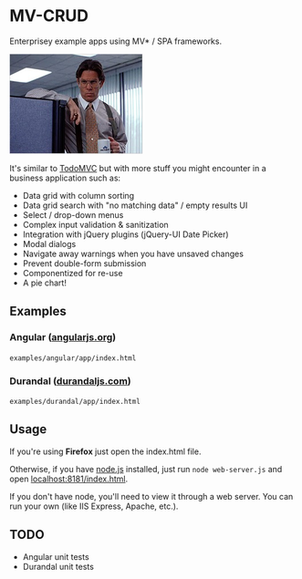 # MV-CRUD
Enterprisey example apps using MV* / SPA frameworks.

![lumberg](lumberg.jpg)

It's similar to [TodoMVC](http://todomvc.com/") but with more stuff you might encounter in a business application such as:

- Data grid with column sorting
- Data grid search with "no matching data" / empty results UI
- Select / drop-down menus
- Complex input validation & sanitization
- Integration with jQuery plugins (jQuery-UI Date Picker)
- Modal dialogs
- Navigate away warnings when you have unsaved changes
- Prevent double-form submission
- Componentized for re-use
- A pie chart!

## Examples

### Angular ([angularjs.org](http://anjularjs.org))

`examples/angular/app/index.html`

### Durandal ([durandaljs.com](http://durandaljs.com))

`examples/durandal/app/index.html`

## Usage

If you're using **Firefox** just open the index.html file.

Otherwise, if you have [node.js](http://www.nodejs.org/) installed, just run `node web-server.js` and open [localhost:8181/index.html](http://localhost:8181/index.html).

If you don't have node, you'll need to view it through a web server.  You can run your own (like IIS Express, Apache, etc.).

## TODO

- Angular unit tests
- Durandal unit tests

